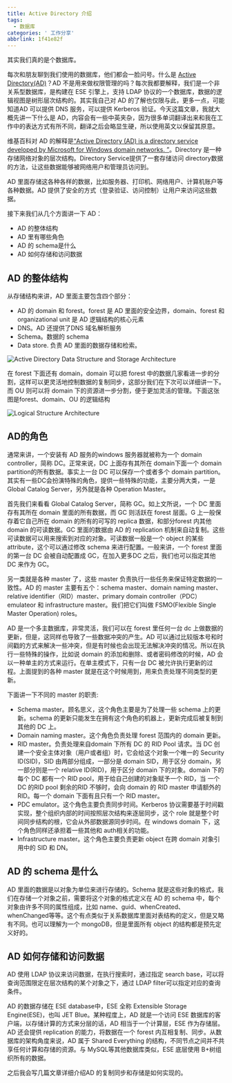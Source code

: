 ```yaml
---
title: Active Directory 介绍
tags:
  - 数据库
categories: ' 工作分享'
abbrlink: 1f41e82f
---
```


其实我们真的是个数据库。

<!-- more -->

每次和朋友聊到我们使用的数据库，他们都会一脸问号。什么是 [Active Directory(AD)](https://learn.microsoft.com/en-us/windows-server/identity/ad-ds/get-started/virtual-dc/active-directory-domain-services-overview)？AD 不是用来做权限管理的吗？每次我都要解释，我们是一个非关系型数据库，是构建在 ESE 引擎上，支持 LDAP 协议的一个数据库，数据的逻辑视图是树形层次结构的。其实我自己对 AD 的了解也仅限与此，更多一点，可能知道AD 可以提供 DNS 服务，可以提供 Kerberos 验证。今天这篇文章，我就大概先讲一下什么是 AD，内容会有一些中英夹杂，因为很多单词翻译出来和我在工作中的表达方式有所不同，翻译之后会略显生硬，所以使用英文以保留其原意。

维基百科对 AD 的解释是[“Active Directory (AD) is a directory service developed by Microsoft for Windows domain networks. ”](https://en.wikipedia.org/wiki/Active_Directory)。Directory 是一种存储网络对象的层次结构。Directory Service提供了一套存储访问 directory数据的方法，让这些数据能够被网络用户和管理员访问到。

AD 里面存储这各种各样的数据，比如服务器、打印机、网络用户、计算机账户等各种数据。AD 提供了安全的方式（登录验证、访问控制）让用户来访问这些数据。

接下来我们从几个方面讲一下 AD：

- AD 的整体结构
- AD 里有哪些角色
- AD 的 schema是什么
- AD 如何存储和访问数据

## AD 的整体结构

从存储结构来讲，AD 里面主要包含四个部分：

- AD 的 domain 和 forest。forest 是 AD 里面的安全边界，domain、forest 和 organizational unit 是 AD 逻辑结构的核心元素
- DNS。AD 还提供了DNS 域名解析服务
- Schema。数据的 schema
- Data store. 负责 AD 里面的数据存储和检索。

![Active Directory Data Structure and Storage Architecture](https://learn.microsoft.com/en-us/previous-versions/windows/it-pro/windows-server-2003/images/cc759186.ccf65c10-edb1-4a3a-ad87-38775ee43b8a(ws.10).gif)

在 forest 下面还有 domain，domain 可以把 forest 中的数据几家看进一步的分割，这样可以更灵活地控制数据的复制同步，这部分我们在下次可以详细讲一下。而 OU 则可以将 domain 下的资源进一步分割，便于更加灵活的管理。下面这张图是forest、domain、OU 的逻辑结构

![Logical Structure Architecture](https://learn.microsoft.com/en-us/previous-versions/windows/it-pro/windows-server-2003/image2s/cc759186.a55b8656-0958-4681-88bd-86a6f27a4451(ws.10).gif)

## AD的角色
通常来讲，一个安装有 AD 服务的windows 服务器就被称为一个 domain controller，简称 DC。正常来说，DC 上面存有其所在 domain下面一个 domain partition的所有数据。事实上一台 DC 可以保存一个或者多个 domain partition。其实有一些DC会扮演特殊的角色，提供一些特殊的功能，主要分两大类，一是 Global Catalog Server，另外就是各种 Operation Master。

首先我们来看看 Global Catalog Server，简称 GC。如上文所说，一个 DC 里面存有其所在 domain 里面的所有数据，而 GC 则活跃在 forest 层面。G 上一般保存着它自己所在 domain 的所有的可写的 replica 数据，和部分forest 内其他 domain 的可读数据。GC 里面的数据由 AD 的 replication 机制来自动复制。这些可读数据可以用来搜索到对应的对象。可读数据一般是一个 object 的某些 attribute，这个可以通过修改 schema 来进行配置。一般来讲，一个 forest 里面的第一台 DC 会被自动配置成 GC，在加入更多DC 之后，我们也可以指定其他 DC 来作为 GC。

另一类就是各种 master 了，这些 master 负责执行一些任务来保证特定数据的一致性。AD 的 master 主要有五个：schema master、domain naming master、relative identifier（RID）master、primary domain controller（PDC）emulateor 和 infrastructure master。我们把它们叫做 FSMO(Flexible Single Master Operation) roles。

AD 是一个多主数据库，非常灵活，我们可以在 forest 里任何一台 dc 上做数据的更新，但是，这同样也导致了一些数据冲突的产生。AD 可以通过比较版本号和时间戳的方式来解决一些冲突，但是有时候也会出现无法解决冲突的情况。所以在执行一些特殊的操作，比如说 domain 的添加和删除、或者密码修改的时候，AD 会以一种单主的方式来运行。在单主模式下，只有一台 DC 被允许执行更新的过程。上面提到的各种 master 就是在这个时候用到，用来负责处理不同类型的更新。

下面讲一下不同的 master 的职责:

- Schema master。顾名思义，这个角色主要是为了处理一些 schema 上的更新。schema 的更新只能发生在拥有这个角色的机器上，更新完成后被复制到其他的 DC 上。
- Domain naming master。这个角色负责处理 forest 范围内的 domain 更新。
- RID master。负责处理来自domain 下所有 DC 的 RID Pool 请求。当 DC 创建一个安全主体对象（用户或者组）时，它会给这个对象一个唯一的 Security ID(SID)，SID 由两部分组成，一部分是 domain SID，用于区分 domain，另一部分则是一个 relative ID(RID)，用于区分 domain 下的对象。domain 下的每个 DC 都有一个 RID pool，用于给自己创建的对象赋予一个 RID，当 一个 DC 的RID pool 剩余的RID 不够时，会向 domain 的 RID master 申请额外的 RID。每一个 domain 下面有且只有一个 RID master。
- PDC emulator。这个角色主要负责同步时间。Kerberos 协议需要基于时间戳实现，整个组织内部的时间按照层次结构来逐层同步，这个 role 就是整个时间同步结构的根，它会从外部数据源同步时间。在 windows domain 下，这个角色同样还承担着一些其他和 auth相关的功能。
- Infrastructure master。这个角色主要负责更新 object 在跨 domain 对象引用中的 SID 和 DN。

## AD 的 schema 是什么
AD 里面的数据是以对象为单位来进行存储的。Schema 就是这些对象的格式，我们在存储一个对象之前，需要将这个对象的格式定义在 AD 的 schema 中，每个对象由许多不同的属性组成，比如 name、guid、whenCreated、whenChanged等等。这个有点类似于关系数据库里面对表结构的定义，但是又略有不同。也可以理解为一个 mongoDB，但是里面所有 object 的结构都是预先定义好的。

## AD 如何存储和访问数据
AD 使用 LDAP 协议来访问数据，在执行搜索时，通过指定 search base，可以将查询范围限定在层次结构的某个对象之下，通过 LDAP filter可以指定对应的查询条件。

AD 的数据存储在 ESE database中，ESE 全称 Extensible Storage Engine(ESE)，也叫 JET Blue。某种程度上，AD 就是一个访问 ESE 数据库的客户端，以存储计算的方式来分层的话，AD 相当于一个计算层，ESE 作为存储层。AD 还会提供 replication 的能力，将数据在一个 forest 内互相复制、同步。从数据库的架构角度来说，AD 属于 Shared Everything 的结构，不同节点之间并不共享任何计算和存储的资源。与 MySQL等其他数据库类似，ESE 底层使用 B+树组织所有的数据。

之后我会写几篇文章详细介绍AD 的复制同步和存储是如何实现的。